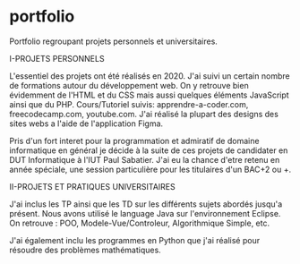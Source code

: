 # portfolio
Portfolio regroupant projets personnels et universitaires.

I-PROJETS PERSONNELS

  L'essentiel des projets ont été réalisés en 2020. J'ai suivi un certain nombre de formations autour du développement web. On y retrouve bien évidemment de l'HTML et du CSS mais aussi quelques éléments JavaScript ainsi que du PHP. Cours/Tutoriel suivis: apprendre-a-coder.com, freecodecamp.com, youtube.com. J'ai réalisé la plupart des designs des sites webs a l'aide de l'application Figma.
 
Pris d'un fort interet pour la programmation et admiratif de domaine informatique en général je décide à la suite de ces projets de candidater en DUT Informatique à l'IUT Paul Sabatier. J'ai eu la chance d'etre retenu en année spéciale, une session particulière pour les titulaires d'un BAC+2 ou +.

II-PROJETS ET PRATIQUES UNIVERSITAIRES

J'ai inclus les TP ainsi que les TD sur les différents sujets abordés jusqu'a présent. Nous avons utilisé le language Java sur l'environnement Eclipse.
On retrouve : POO, Modele-Vue/Controleur, Algorithmique Simple, etc.

J'ai également inclu les programmes en Python que j'ai réalisé pour résoudre des problèmes mathématiques. 
